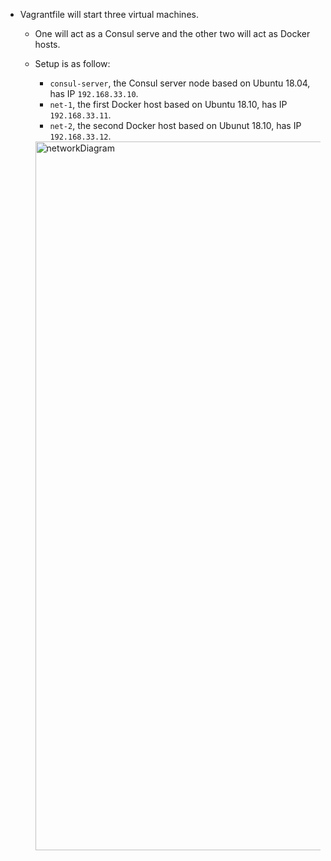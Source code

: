 - Vagrantfile will start three virtual machines.
  - One will act as a Consul serve and the other two will act as Docker hosts. 
  
  - Setup is as follow:
    - `consul-server`, the Consul server node based on Ubuntu 18.04, has IP `192.168.33.10`.
    - `net-1`, the first Docker host based on Ubuntu 18.10, has IP `192.168.33.11`.
    - `net-2`, the second Docker host based on Ubunut 18.10, has IP `192.168.33.12`.

    <img width="1134" alt="networkDiagram" src="https://user-images.githubusercontent.com/19478719/76568770-7c8baa80-64a9-11ea-93da-7c82da42c874.png">
